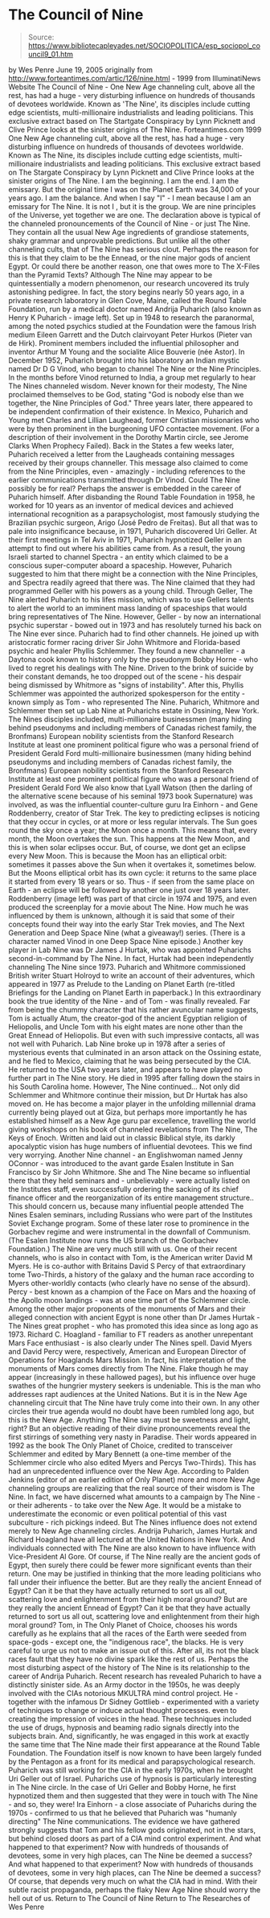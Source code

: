 # The Council of Nine

> Source: https://www.bibliotecapleyades.net/SOCIOPOLITICA/esp_sociopol_council9_01.htm

by Wes Penre
June 19, 2005 originally from http://www.forteantimes.com/artic/126/nine.html - 1999
from IlluminatiNews Website
The Council of Nine - One New Age channeling cult, above all the rest, has had a huge - very disturbing influence on hundreds of thousands of devotees worldwide.
Known as 'The Nine', its disciples include cutting edge scientists, multi-millionaire industrialists and leading politicians.
This exclusive extract based on The Startgate Conspiracy by Lynn Picknett and Clive Prince looks at the sinister origins of The Nine.
Forteantimes.com
1999
One New Age channeling cult, above all the rest, has had a huge - very disturbing influence on hundreds of thousands of devotees worldwide. Known as The Nine, its disciples include cutting edge scientists, multi-millionaire industrialists and leading politicians.
This exclusive extract based on The Stargate Conspiracy by Lynn Picknett and Clive Prince looks at the sinister origins of The Nine.
I am the beginning. I am the end. I am the emissary. But the original time I was on the Planet Earth was 34,000 of your years ago. I am the balance. And when I say "I" - I mean because I am an emissary for The Nine. It is not I , but it is the group. We are nine principles of the Universe, yet together we are one.
The declaration above is typical of the channeled pronouncements of the Council of Nine - or just The Nine.
They contain all the usual New Age ingredients of grandiose statements, shaky grammar and unprovable predictions. But unlike all the other channeling cults, that of The Nine has serious clout. Perhaps the reason for this is that they claim to be the Ennead, or the nine major gods of ancient Egypt. Or could there be another reason, one that owes more to The X-Files than the Pyramid Texts?
Although The Nine may appear to be quintessentially a modern phenomenon, our research uncovered its truly astonishing pedigree. In fact, the story begins nearly 50 years ago, in a private research laboratory in Glen Cove, Maine, called the Round Table Foundation, run by a medical doctor named Andrija Puharich (also known as Henry K Puharich - image left).
Set up in 1948 to research the paranormal, among the noted psychics studied at the Foundation were the famous Irish medium Eileen Garrett and the Dutch clairvoyant Peter Hurkos (Pieter van de Hirk). Prominent members included the influential philosopher and inventor Arthur M Young and the socialite Alice Bouverie (née Astor). In December 1952, Puharich brought into his laboratory an Indian mystic named Dr D G Vinod, who began to channel The Nine or the Nine Principles.
In the months before Vinod returned to India, a group met regularly to hear The Nines channeled wisdom. Never known for their modesty, The Nine proclaimed themselves to be God, stating "God is nobody else than we together, the Nine Principles of God." Three years later, there appeared to be independent confirmation of their existence. In Mexico, Puharich and Young met Charles and Lillian Laughead, former Christian missionaries who were by then prominent in the burgeoning UFO contactee movement.
(For a description of their involvement in the Dorothy Martin circle, see Jerome Clarks When Prophecy Failed).
Back in the States a few weeks later, Puharich received a letter from the Laugheads containing messages received by their groups channeller. This message also claimed to come from the Nine Principles, even - amazingly - including references to the earlier communications transmitted through Dr Vinod. Could The Nine possibly be for real? Perhaps the answer is embedded in the career of Puharich himself. After disbanding the Round Table Foundation in 1958, he worked for 10 years as an inventor of medical devices and achieved international recognition as a parapsychologist, most famously studying the Brazilian psychic surgeon, Arigo (José Pedro de Freitas).
But all that was to pale into insignificance because, in 1971, Puharich discovered Uri Geller. At their first meetings in Tel Aviv in 1971, Puharich hypnotized Geller in an attempt to find out where his abilities came from. As a result, the young Israeli started to channel Spectra - an entity which claimed to be a conscious super-computer aboard a spaceship.
However, Puharich suggested to him that there might be a connection with the Nine Principles, and Spectra readily agreed that there was. The Nine claimed that they had programmed Geller with his powers as a young child. Through Geller, The Nine alerted Puharich to his lifes mission, which was to use Gellers talents to alert the world to an imminent mass landing of spaceships that would bring representatives of The Nine.
However, Geller - by now an international psychic superstar - bowed out in 1973 and has resolutely turned his back on The Nine ever since.
Puharich had to find other channels. He joined up with aristocratic former racing driver Sir John Whitmore and Florida-based psychic and healer Phyllis Schlemmer.
They found a new channeller - a Daytona cook known to history only by the pseudonym Bobby Horne - who lived to regret his dealings with The Nine. Driven to the brink of suicide by their constant demands, he too dropped out of the scene - his despair being dismissed by Whitmore as "signs of instability".
After this, Phyllis Schlemmer was appointed the authorized spokesperson for the entity - known simply as Tom - who represented The Nine. Puharich, Whitmore and Schlemmer then set up Lab Nine at Puharichs estate in Ossining, New York.
The Nines disciples included,
multi-millionaire businessmen (many hiding behind pseudonyms and including members of Canadas richest family, the Bronfmans) European nobility scientists from the Stanford Research Institute at least one prominent political figure who was a personal friend of President Gerald Ford
multi-millionaire businessmen (many hiding behind pseudonyms and including members of Canadas richest family, the Bronfmans)
European nobility
scientists from the Stanford Research Institute
at least one prominent political figure who was a personal friend of President Gerald Ford
We also know that Lyall Watson (then the darling of the alternative scene because of his seminal 1973 book Supernature) was involved, as was the influential counter-culture guru Ira Einhorn - and Gene Roddenberry, creator of Star Trek. The key to predicting eclipses is noticing that they occur in cycles, or at more or less regular intervals. The Sun goes round the sky once a year; the Moon once a month. This means that, every month, the Moon overtakes the sun. This happens at the New Moon, and this is when solar eclipses occur.
But, of course, we dont get an eclipse every New Moon.
This is because the Moon has an elliptical orbit: sometimes it passes above the Sun when it overtakes it, sometimes below. But the Moons elliptical orbit has its own cycle: it returns to the same place it started from every 18 years or so. Thus - if seen from the same place on Earth - an eclipse will be followed by another one just over 18 years later. Roddenberry (image left) was part of that circle in 1974 and 1975, and even produced the screenplay for a movie about The Nine.
How much he was influenced by them is unknown, although it is said that some of their concepts found their way into the early Star Trek movies, and The Next Generation and Deep Space Nine (what a giveaway!) series. (There is a character named Vinod in one Deep Space Nine episode.)
Another key player in Lab Nine was Dr James J Hurtak, who was appointed Puharichs second-in-command by The Nine. In fact, Hurtak had been independently channeling The Nine since 1973.
Puharich and Whitmore commissioned British writer Stuart Holroyd to write an account of their adventures, which appeared in 1977 as Prelude to the Landing on Planet Earth (re-titled Briefings for the Landing on Planet Earth in paperback.) In this extraordinary book the true identity of the Nine - and of Tom - was finally revealed.
Far from being the chummy character that his rather avuncular name suggests, Tom is actually Atum, the creator-god of the ancient Egyptian religion of Heliopolis, and Uncle Tom with his eight mates are none other than the Great Ennead of Heliopolis. But even with such impressive contacts, all was not well with Puharich.
Lab Nine broke up in 1978 after a series of mysterious events that culminated in an arson attack on the Ossining estate, and he fled to Mexico, claiming that he was being persecuted by the CIA. He returned to the USA two years later, and appears to have played no further part in The Nine story. He died in 1995 after falling down the stairs in his South Carolina home.
However, The Nine continued...
Not only did Schlemmer and Whitmore continue their mission, but Dr Hurtak has also moved on. He has become a major player in the unfolding millennial drama currently being played out at Giza, but perhaps more importantly he has established himself as a New Age guru par excellence, travelling the world giving workshops on his book of channeled revelations from The Nine, The Keys of Enoch.
Written and laid out in classic Biblical style, its darkly apocalyptic vision has huge numbers of influential devotees. This we find very worrying. Another Nine channel - an Englishwoman named Jenny OConnor - was introduced to the avant garde Esalen Institute in San Francisco by Sir John Whitmore.
She and The Nine became so influential there that they held seminars and - unbelievably - were actually listed on the Institutes staff, even successfully ordering the sacking of its chief finance officer and the reorganization of its entire management structure.. This should concern us, because many influential people attended The Nines Esalen seminars, including Russians who were part of the Institutes Soviet Exchange program. Some of these later rose to prominence in the Gorbachev regime and were instrumental in the downfall of Communism. (The Esalen Institute now runs the US branch of the Gorbachev Foundation.) The Nine are very much still with us.
One of their recent channels, who is also in contact with Tom, is the American writer David M Myers. He is co-author with Britains David S Percy of that extraordinary tome Two-Thirds, a history of the galaxy and the human race according to Myers other-worldly contacts (who clearly have no sense of the absurd).
Percy - best known as a champion of the Face on Mars and the hoaxing of the Apollo moon landings - was at one time part of the Schlemmer circle. Among the other major proponents of the monuments of Mars and their alleged connection with ancient Egypt is none other than Dr James Hurtak - The Nines great prophet - who has promoted this idea since as long ago as 1973.
Richard C. Hoagland - familiar to FT readers as another unrepentant Mars Face enthusiast - is also clearly under The Nines spell.
David Myers and David Percy were, respectively, American and European Director of Operations for Hoaglands Mars Mission. In fact, his interpretation of the monuments of Mars comes directly from The Nine. Flake though he may appear (increasingly in these hallowed pages), but his influence over huge swathes of the hungrier mystery seekers is undeniable.
This is the man who addresses rapt audiences at the United Nations. But it is in the New Age channeling circuit that The Nine have truly come into their own. In any other circles their true agenda would no doubt have been rumbled long ago, but this is the New Age.
Anything The Nine say must be sweetness and light, right? But an objective reading of their divine pronouncements reveal the first stirrings of something very nasty in Paradise. Their words appeared in 1992 as the book The Only Planet of Choice, credited to transceiver Schlemmer and edited by Mary Bennett (a one-time member of the Schlemmer circle who also edited Myers and Percys Two-Thirds). This has had an unprecedented influence over the New Age.
According to Palden Jenkins (editor of an earlier edition of Only Planet) more and more New Age channeling groups are realizing that the real source of their wisdom is The Nine. In fact, we have discerned what amounts to a campaign by The Nine - or their adherents - to take over the New Age.
It would be a mistake to underestimate the economic or even political potential of this vast subculture - rich pickings indeed. But The Nines influence does not extend merely to New Age channeling circles.
Andrija Puharich, James Hurtak and Richard Hoagland have all lectured at the United Nations in New York. And individuals connected with The Nine are also known to have influence with Vice-President Al Gore.
Of course, if The Nine really are the ancient gods of Egypt, then surely there could be fewer more significant events than their return.
One may be justified in thinking that the more leading politicians who fall under their influence the better.
But are they really the ancient Ennead of Egypt? Can it be that they have actually returned to sort us all out, scattering love and enlightenment from their high moral ground?
But are they really the ancient Ennead of Egypt?
Can it be that they have actually returned to sort us all out, scattering love and enlightenment from their high moral ground?
Tom, in The Only Planet of Choice, chooses his words carefully as he explains that all the races of the Earth were seeded from space-gods - except one, the "indigenous race", the blacks.
He is very careful to urge us not to make an issue out of this. After all, its not the black races fault that they have no divine spark like the rest of us. Perhaps the most disturbing aspect of the history of The Nine is its relationship to the career of Andrija Puharich. Recent research has revealed Puharich to have a distinctly sinister side.
As an Army doctor in the 1950s, he was deeply involved with the CIAs notorious MKULTRA mind control project.
He - together with the infamous Dr Sidney Gottlieb - experimented with a variety of techniques to change or induce actual thought processes. even to creating the impression of voices in the head.
These techniques included the use of drugs, hypnosis and beaming radio signals directly into the subjects brain.
And, significantly, he was engaged in this work at exactly the same time that The Nine made their first appearance at the Round Table Foundation. The Foundation itself is now known to have been largely funded by the Pentagon as a front for its medical and parapsychological research.
Puharich was still working for the CIA in the early 1970s, when he brought Uri Geller out of Israel.
Puharichs use of hypnosis is particularly interesting in The Nine circle. In the case of Uri Geller and Bobby Horne, he first hypnotized them and then suggested that they were in touch with The Nine - and so, they were! Ira Einhorn - a close associate of Puharichs during the 1970s - confirmed to us that he believed that Puharich was "humanly directing" The Nine communications. The evidence we have gathered strongly suggests that Tom and his fellow gods originated, not in the stars, but behind closed doors as part of a CIA mind control experiment.
And what happened to that experiment? Now with hundreds of thousands of devotees, some in very high places, can The Nine be deemed a success?
And what happened to that experiment?
Now with hundreds of thousands of devotees, some in very high places, can The Nine be deemed a success?
Of course, that depends very much on what the CIA had in mind.
With their subtle racist propaganda, perhaps the flaky New Age Nine should worry the hell out of us.
Return to The Council of Nine
Return to The Researches of Wes Penre
